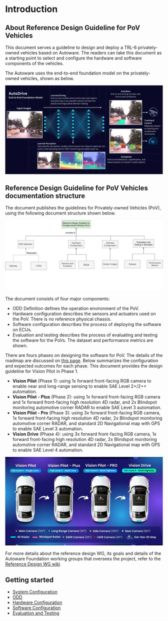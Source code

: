 # Introduction

## About Reference Design Guideline for PoV Vehicles

This document serves a guideline to design and deploy a TRL-6 privately-owned vehicles based on Autoware. The readers can take this document as a starting point to select and configure the hardware and software components of the vehicles.

The Autoware uses the end-to-end foundation model on the privately-owned vehicles, shown as below.

![AutoDrive](assets/images/AutoDrive.png)

## Reference Design Guideline for PoV Vehicles documentation structure

The document publishes the guidelines for Privately-owned Vehicles (PoV), using the following document structure shown below.

![Reference Design Guideline Structure](assets/images/Structure_of_PoV_ReferenceDesign.svg)

The document consists of four major components:

- ODD Definition defines the operation environment of the PoV.
- Hardware configuration describes the sensors and actuators used on the PoV. There is no reference physical chassis.
- Software configuration describes the process of deploying the software on ECUs.
- Evaluation and testing describes the process of evaluating and testing the software for the PoVs. The dataset and performance metrics are shown.

There are fours phases on designing the software for PoV. The details of the roadmap are discussed on [this page](https://github.com/autowarefoundation/autoware.privately-owned-vehicles). Below summarizes the configuration and expected outcomes for each phase. This document provides the design guideline for Vision Pilot in Phase 1.

- **Vision Pilot** (Phase 1): using 1x forward front-facing RGB camera to enable near and long-range sensing to enable SAE Level 2+/2++ automation.
- **Vision Pilot - Plus** (Phase 2): using 1x forward front-facing RGB camera and 1x forward front-facing high
resolution 4D radar, and 2x Blindspot monitoring automotive corner RADAR  to enable SAE Level 3 automation.
- **Vision Pilot - Pro** (Phase 3): using 3x forward front-facing RGB camera, 1x forward front-facing high
resolution 4D radar, 2x Blindspot monitoring automotive corner RADAR, and standard 2D Navigational map
with GPS to enable SAE Level 3 automation.
- **Vision Drive** (Phase 4): using 3x forward front-facing RGB camera, 1x forward front-facing high
resolution 4D radar, 2x Blindspot monitoring automotive corner RADAR, and standard 2D Navigational map
with GPS to enable SAE Level 4 automation.

![version](assets/images/Roadmap.jpg)

For more details about the reference design WG, its goals and details of the Autoware Foundation working groups that oversees the project, refer to the [Reference Design WG wiki](https://github.com/autowarefoundation/RefDesignWG/wiki/)

## Getting started

- [System Configuration](./system-configuration/index.md)
- [ODD](./odd-definition/index.md)
- [Hardware Configuration](./hardware-configuration/index.md)
- [Software Configuration](./software-configuration/index.md)
- [Evaluation and Testing](./evaluation-and-testing/index.md)
